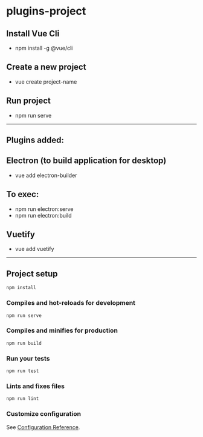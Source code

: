 # plugins-project

## Install Vue Cli
- npm install -g @vue/cli

## Create a new project
- vue create project-name

## Run project
- npm run serve

-----------------------------------------------------

## Plugins added:

## Electron (to build application for desktop)
- vue add electron-builder

## To exec:
- npm run electron:serve
- npm run electron:build

## Vuetify
- vue add vuetify

-----------------------------------------------------

## Project setup
```
npm install
```

### Compiles and hot-reloads for development
```
npm run serve
```

### Compiles and minifies for production
```
npm run build
```

### Run your tests
```
npm run test
```

### Lints and fixes files
```
npm run lint
```

### Customize configuration
See [Configuration Reference](https://cli.vuejs.org/config/).
